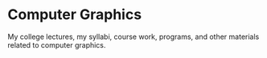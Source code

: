 # Computer Graphics
My college lectures, my syllabi, course work, programs, and other materials related to computer graphics.
